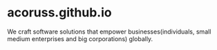# acoruss.github.io
We craft software solutions that empower businesses(individuals, small medium enterprises and big corporations) globally.
